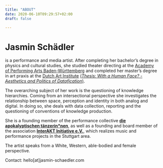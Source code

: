 ```yaml
---
title: "ABOUT"
date: 2020-06-10T09:29:57+02:00
draft: false

---
```


# Jasmin Schädler

is a performance and media artist. After completing her bachelor’s degree in physics and cultural studies, she studied theater directing at the [Academy of Performing Arts Baden-Württemberg](https://adk-bw.de/) and completed her master’s degree in art praxis at the [Dutch Art Institute](https://dutchartinstitute.eu/) [(*Thesis: With a Human Face? - Aesthetics and Politics of Datafication*)](/de/thesis).  

The overarching subject of her work is the questioning of knowledge hierarchies. Coming from an intersectional perspective she investigates the relationship between space, perception and identity in both analog and digital. In doing so, she deals with data collection, reporting and the questioning of conventions of knowledge production.

She is a founding member of the performance collective [**die apokalyptischen tänzerin*nen**](https://www.apocalypse.dance), as well as a founding and board member of the association [**InterAKT Initiative e.V.**](https://www.interakt-initiative.com), which realizes music and performance projects in the Stuttgart area.

The artist speaks from a White, Western, able-bodied and female perspective.

Contact: hello[at]jasmin-schaedler.com